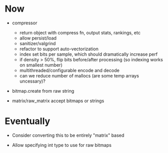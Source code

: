 # Now

- compressor
    - return object with compress fn, output stats, rankings, etc
    - allow persist/load
    - sanitizer/valgrind
    - refactor to support auto-vectorization
    - index set bits per sample, which should dramatically increase perf
    - if density > 50%, flip bits before/after processing (so indexing works on
      smallest number)
    - multithreaded/configurable encode and decode
    - can we reduce number of mallocs (are some temp arrays uncessary)?

- bitmap.create from raw string
- matrix/raw_matrix accept bitmaps or strings

# Eventually

- Consider converting this to be entirely "matrix" based

- Allow specifying int type to use for raw bitmaps
